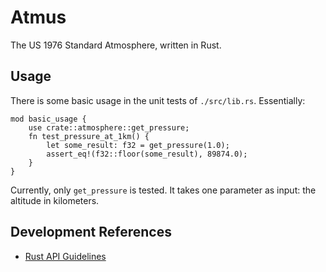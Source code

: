 # Atmus
The US 1976 Standard Atmosphere, written in Rust.

## Usage
There is some basic usage in the unit tests of `./src/lib.rs`. Essentially:  
```
mod basic_usage {
	use crate::atmosphere::get_pressure;
	fn test_pressure_at_1km() {
		let some_result: f32 = get_pressure(1.0);
		assert_eq!(f32::floor(some_result), 89874.0);
	}
}
```
Currently, only `get_pressure` is tested. It takes one parameter as input: the 
altitude in kilometers.

## Development References
- [Rust API Guidelines](https://rust-lang.github.io/api-guidelines/)

